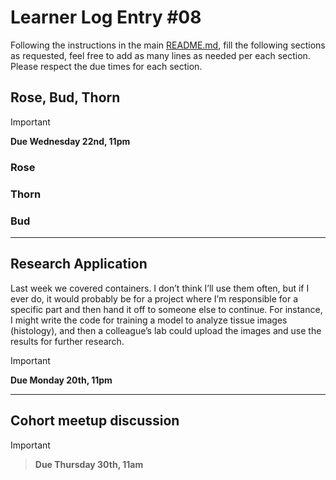 # Learner Log Entry #08

Following the instructions in the main [README.md](README.md/#entries-instructions), fill the following sections as requested, feel free to add as many lines as needed per each section. Please respect the due times for each section.

## Rose, Bud, Thorn

> [!IMPORTANT]
> **Due Wednesday 22nd, 11pm**

### Rose


### Thorn


### Bud


---

## Research Application

Last week we covered containers. I don’t think I’ll use them often, but if I ever do, it would probably be for a project where I’m responsible for a specific part and then hand it off to someone else to continue. For instance, I might write the code for training a model to analyze tissue images (histology), and then a colleague’s lab could upload the images and use the results for further research.


> [!IMPORTANT]
> **Due Monday 20th, 11pm**


---

## Cohort meetup discussion

> [!IMPORTANT]

> **Due Thursday 30th, 11am**
